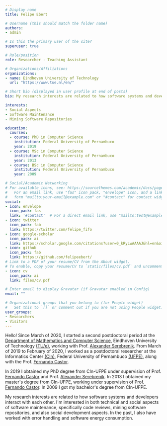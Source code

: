 ```yaml
---
# Display name
title: Felipe Ebert

# Username (this should match the folder name)
authors:
- admin

# Is this the primary user of the site?
superuser: true

# Role/position
role: Researcher - Teaching Assistant

# Organizations/Affiliations
organizations:
- name: Eindhoven University of Technology
  url: "https://www.tue.nl/en/"

# Short bio (displayed in user profile at end of posts)
bio: My research interests are related to how software systems and developers interact with each other. I'm interested in both technical and social aspects of software maintenance, specifically code reviews, mining software repositories, and also social development aspects. In the past, I also have worked with error handling and software energy consumption.

interests:
- Social Aspects
- Software Maintenance
- Mining Software Repositories

education:
  courses:
  - course: PhD in Computer Science
    institution: Federal University of Pernambuco
    year: 2019
  - course: MSc in Computer Science
    institution: Federal University of Pernambuco
    year: 2013
  - course: BSc in Computer Science
    institution: Federal University of Pernambuco
    year: 2009

# Social/Academic Networking
# For available icons, see: https://sourcethemes.com/academic/docs/page-builder/#icons
#   For an email link, use "fas" icon pack, "envelope" icon, and a link in the
#   form "mailto:your-email@example.com" or "#contact" for contact widget.
social:
- icon: envelope
  icon_pack: fas
  link: '#contact'  # For a direct email link, use "mailto:test@example.org".
- icon: twitter
  icon_pack: fab
  link: https://twitter.com/felipe_fifo
- icon: google-scholar
  icon_pack: ai
  link: https://scholar.google.com/citations?user=0_kRyLwAAAAJ&hl=en&oi=ao
- icon: github
  icon_pack: fab
  link: https://github.com/felipeebert/
# Link to a PDF of your resume/CV from the About widget.
# To enable, copy your resume/CV to `static/files/cv.pdf` and uncomment the lines below.
- icon: cv
  icon_pack: ai
  link: files/cv.pdf

# Enter email to display Gravatar (if Gravatar enabled in Config)
email: ""

# Organizational groups that you belong to (for People widget)
#   Set this to `[]` or comment out if you are not using People widget.
user_groups:
- Researchers
- Visitors
---
```


Hello! Since March of 2020, I started a second postdoctoral period at the [Department of Mathematics and Computer Science](https://www.tue.nl/en/our-university/departments/mathematics-and-computer-science/), Eindhoven University of Technology [(TU/e)](https://www.tue.nl/en/), working with Prof. [Alexander Serebrenik](https://www.win.tue.nl/~aserebre). From March of 2019 to February of 2020, I worked as a postdoctoral researcher at the Informatics Center [(CIn)](https://www3.cin.ufpe.br/en/), Federal University of Pernambuco [(UFPE)](https://www.ufpe.br), along with the Prof. [Fernando Castor](https://sites.google.com/a/cin.ufpe.br/castor).

In 2019 I obtained my PhD degree from CIn-UFPE under supervision of Prof. [Fernando Castor](https://sites.google.com/a/cin.ufpe.br/castor) and Prof. [Alexander Serebrenik](https://www.win.tue.nl/~aserebre). In 2013 I obtained my master's degree from CIn-UFPE, working under supervision of Prof. [Fernando Castor](https://sites.google.com/a/cin.ufpe.br/castor). In 2009 I got my bachelor's degree from CIn-UFPE.

My research interests are related to how software systems and developers interact with each other. I'm interested in both technical and social aspects of software maintenance, specifically code reviews, mining software repositories, and also social development aspects. In the past, I also have worked with error handling and software energy consumption.
